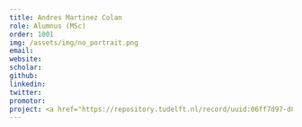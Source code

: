 ```yaml
---
title: Andres Martinez Colan
role: Alumnus (MSc)
order: 1001
img: /assets/img/no_portrait.png
email: 
website: 
scholar: 
github: 
linkedin: 
twitter: 
promotor: 
project: <a href="https://repository.tudelft.nl/record/uuid:06ff7d97-d864-4834-86b2-a6253eb15eab">Bayesian inverse modeling for bridges (with TNO)</a> 
---
```

